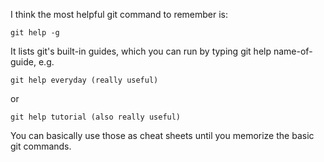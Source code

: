 I think the most helpful git command to remember is:

```
git help -g
```

It lists git's built-in guides, which you can run by typing git help name-of-guide, e.g.

```
git help everyday (really useful)
```

or

```
git help tutorial (also really useful)
```

You can basically use those as cheat sheets until you memorize the basic git commands.